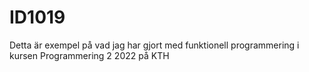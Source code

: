 # ID1019
Detta är exempel på vad jag har gjort med funktionell programmering i kursen Programmering 2 2022 på KTH

